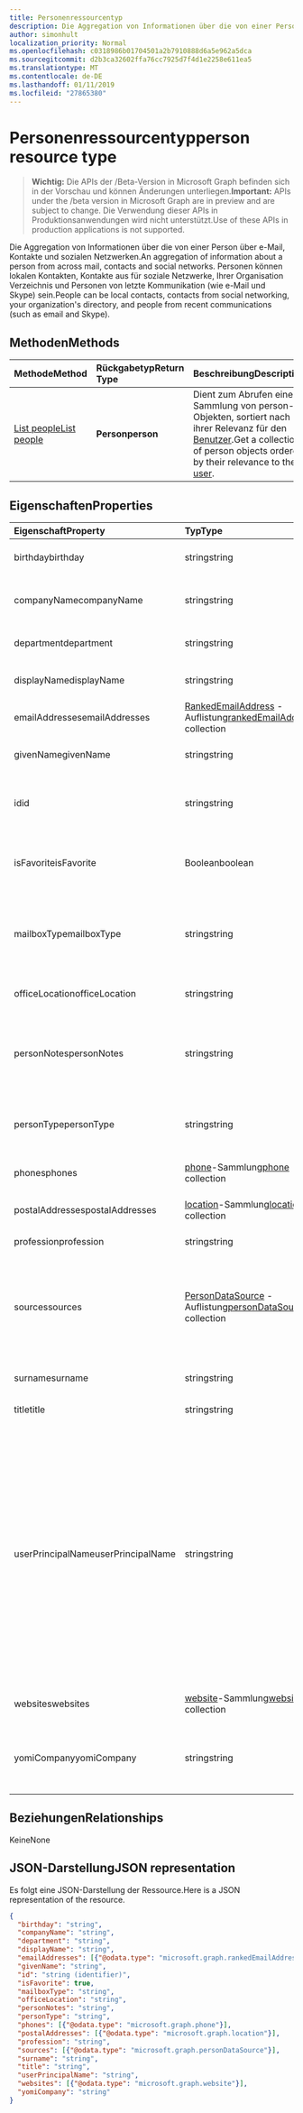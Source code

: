 ```yaml
---
title: Personenressourcentyp
description: Die Aggregation von Informationen über die von einer Person über e-Mail, Kontakte und sozialen Netzwerken. Personen können lokalen Kontakten, Kontakte aus für soziale Netzwerke, Ihrer Organisation Verzeichnis und Personen von letzte Kommunikation (wie e-Mail und Skype) sein.
author: simonhult
localization_priority: Normal
ms.openlocfilehash: c0318986b01704501a2b7910888d6a5e962a5dca
ms.sourcegitcommit: d2b3ca32602ffa76cc7925d7f4d1e2258e611ea5
ms.translationtype: MT
ms.contentlocale: de-DE
ms.lasthandoff: 01/11/2019
ms.locfileid: "27865380"
---
```

# <a name="person-resource-type"></a><span data-ttu-id="74634-104">Personenressourcentyp</span><span class="sxs-lookup"><span data-stu-id="74634-104">person resource type</span></span>

> <span data-ttu-id="74634-105">**Wichtig:** Die APIs der /Beta-Version in Microsoft Graph befinden sich in der Vorschau und können Änderungen unterliegen.</span><span class="sxs-lookup"><span data-stu-id="74634-105">**Important:** APIs under the /beta version in Microsoft Graph are in preview and are subject to change.</span></span> <span data-ttu-id="74634-106">Die Verwendung dieser APIs in Produktionsanwendungen wird nicht unterstützt.</span><span class="sxs-lookup"><span data-stu-id="74634-106">Use of these APIs in production applications is not supported.</span></span>

<span data-ttu-id="74634-107">Die Aggregation von Informationen über die von einer Person über e-Mail, Kontakte und sozialen Netzwerken.</span><span class="sxs-lookup"><span data-stu-id="74634-107">An aggregation of information about a person from across mail, contacts and social networks.</span></span> <span data-ttu-id="74634-108">Personen können lokalen Kontakten, Kontakte aus für soziale Netzwerke, Ihrer Organisation Verzeichnis und Personen von letzte Kommunikation (wie e-Mail und Skype) sein.</span><span class="sxs-lookup"><span data-stu-id="74634-108">People can be local contacts, contacts from social networking, your organization's directory, and people from recent communications (such as email and Skype).</span></span>

## <a name="methods"></a><span data-ttu-id="74634-109">Methoden</span><span class="sxs-lookup"><span data-stu-id="74634-109">Methods</span></span>

| <span data-ttu-id="74634-110">Methode</span><span class="sxs-lookup"><span data-stu-id="74634-110">Method</span></span> | <span data-ttu-id="74634-111">Rückgabetyp</span><span class="sxs-lookup"><span data-stu-id="74634-111">Return Type</span></span> | <span data-ttu-id="74634-112">Beschreibung</span><span class="sxs-lookup"><span data-stu-id="74634-112">Description</span></span> |
|:---------------|:--------|:----------|
|[<span data-ttu-id="74634-113">List people</span><span class="sxs-lookup"><span data-stu-id="74634-113">List people</span></span>](../api/user-list-people.md) | <span data-ttu-id="74634-114">**Person**</span><span class="sxs-lookup"><span data-stu-id="74634-114">**person**</span></span> |<span data-ttu-id="74634-115">Dient zum Abrufen einer Sammlung von person-Objekten, sortiert nach ihrer Relevanz für den [Benutzer](../resources/user.md).</span><span class="sxs-lookup"><span data-stu-id="74634-115">Get a collection of person objects ordered by their relevance to the [user](../resources/user.md).</span></span>|

## <a name="properties"></a><span data-ttu-id="74634-116">Eigenschaften</span><span class="sxs-lookup"><span data-stu-id="74634-116">Properties</span></span>

| <span data-ttu-id="74634-117">Eigenschaft</span><span class="sxs-lookup"><span data-stu-id="74634-117">Property</span></span> | <span data-ttu-id="74634-118">Typ</span><span class="sxs-lookup"><span data-stu-id="74634-118">Type</span></span> | <span data-ttu-id="74634-119">Beschreibung</span><span class="sxs-lookup"><span data-stu-id="74634-119">Description</span></span> |
|:---------------|:--------|:----------|
|<span data-ttu-id="74634-120">birthday</span><span class="sxs-lookup"><span data-stu-id="74634-120">birthday</span></span>|<span data-ttu-id="74634-121">string</span><span class="sxs-lookup"><span data-stu-id="74634-121">string</span></span>|<span data-ttu-id="74634-122">Der Geburtstag der Person.</span><span class="sxs-lookup"><span data-stu-id="74634-122">The person's birthday.</span></span>|
|<span data-ttu-id="74634-123">companyName</span><span class="sxs-lookup"><span data-stu-id="74634-123">companyName</span></span>|<span data-ttu-id="74634-124">string</span><span class="sxs-lookup"><span data-stu-id="74634-124">string</span></span>|<span data-ttu-id="74634-125">Der Name des Unternehmens der Person.</span><span class="sxs-lookup"><span data-stu-id="74634-125">The name of the person's company.</span></span>|
|<span data-ttu-id="74634-126">department</span><span class="sxs-lookup"><span data-stu-id="74634-126">department</span></span>|<span data-ttu-id="74634-127">string</span><span class="sxs-lookup"><span data-stu-id="74634-127">string</span></span>|<span data-ttu-id="74634-128">Die Abteilung der Person.</span><span class="sxs-lookup"><span data-stu-id="74634-128">The person's department.</span></span>|
|<span data-ttu-id="74634-129">displayName</span><span class="sxs-lookup"><span data-stu-id="74634-129">displayName</span></span>|<span data-ttu-id="74634-130">string</span><span class="sxs-lookup"><span data-stu-id="74634-130">string</span></span>|<span data-ttu-id="74634-131">Der Anzeigename der Person.</span><span class="sxs-lookup"><span data-stu-id="74634-131">The person's display name.</span></span>|
|<span data-ttu-id="74634-132">emailAddresses</span><span class="sxs-lookup"><span data-stu-id="74634-132">emailAddresses</span></span>|<span data-ttu-id="74634-133">[RankedEmailAddress](rankedemailaddress.md) -Auflistung</span><span class="sxs-lookup"><span data-stu-id="74634-133">[rankedEmailAddress](rankedemailaddress.md) collection</span></span>|<span data-ttu-id="74634-134">Die E-Mail-Adressen der Person.</span><span class="sxs-lookup"><span data-stu-id="74634-134">The person's email addresses.</span></span>|
|<span data-ttu-id="74634-135">givenName</span><span class="sxs-lookup"><span data-stu-id="74634-135">givenName</span></span>|<span data-ttu-id="74634-136">string</span><span class="sxs-lookup"><span data-stu-id="74634-136">string</span></span>|<span data-ttu-id="74634-137">Der Vorname der Person.</span><span class="sxs-lookup"><span data-stu-id="74634-137">The person's given name.</span></span>|
|<span data-ttu-id="74634-138">id</span><span class="sxs-lookup"><span data-stu-id="74634-138">id</span></span>|<span data-ttu-id="74634-139">string</span><span class="sxs-lookup"><span data-stu-id="74634-139">string</span></span>|<span data-ttu-id="74634-p104">Eindeutiger Bezeichner für die Person. Schreibgeschützt.</span><span class="sxs-lookup"><span data-stu-id="74634-p104">The person's unique identifier. Read-only.</span></span>|
|<span data-ttu-id="74634-142">isFavorite</span><span class="sxs-lookup"><span data-stu-id="74634-142">isFavorite</span></span>|<span data-ttu-id="74634-143">Boolean</span><span class="sxs-lookup"><span data-stu-id="74634-143">boolean</span></span>|<span data-ttu-id="74634-144">`true`, wenn der Benutzer diese Person als Favorit gekennzeichnet hat.</span><span class="sxs-lookup"><span data-stu-id="74634-144">`true` if the user has flagged this person as a favorite.</span></span>|
|<span data-ttu-id="74634-145">mailboxType</span><span class="sxs-lookup"><span data-stu-id="74634-145">mailboxType</span></span>|<span data-ttu-id="74634-146">string</span><span class="sxs-lookup"><span data-stu-id="74634-146">string</span></span>|<span data-ttu-id="74634-147">Der Typ des Postfachs an, die durch die e-Mail-Adresse der Person dargestellt wird.</span><span class="sxs-lookup"><span data-stu-id="74634-147">The type of mailbox that is represented by the person's email address.</span></span>|
|<span data-ttu-id="74634-148">officeLocation</span><span class="sxs-lookup"><span data-stu-id="74634-148">officeLocation</span></span>|<span data-ttu-id="74634-149">string</span><span class="sxs-lookup"><span data-stu-id="74634-149">string</span></span>|<span data-ttu-id="74634-150">Der Bürostandort der Person.</span><span class="sxs-lookup"><span data-stu-id="74634-150">The location of the person's office.</span></span>|
|<span data-ttu-id="74634-151">personNotes</span><span class="sxs-lookup"><span data-stu-id="74634-151">personNotes</span></span>|<span data-ttu-id="74634-152">string</span><span class="sxs-lookup"><span data-stu-id="74634-152">string</span></span>|<span data-ttu-id="74634-153">Frei formatierbare Notizen, die der Benutzer zu dieser Person hinzugefügt hat.</span><span class="sxs-lookup"><span data-stu-id="74634-153">Free-form notes that the user has taken about this person.</span></span>|
|<span data-ttu-id="74634-154">personType</span><span class="sxs-lookup"><span data-stu-id="74634-154">personType</span></span>|<span data-ttu-id="74634-155">string</span><span class="sxs-lookup"><span data-stu-id="74634-155">string</span></span>|<span data-ttu-id="74634-156">Der Typ der Person, beispielsweise Verteilerliste.</span><span class="sxs-lookup"><span data-stu-id="74634-156">The type of person, for example distribution list.</span></span>|
|<span data-ttu-id="74634-157">phones</span><span class="sxs-lookup"><span data-stu-id="74634-157">phones</span></span>|<span data-ttu-id="74634-158">[phone](phone.md)-Sammlung</span><span class="sxs-lookup"><span data-stu-id="74634-158">[phone](phone.md) collection</span></span>|<span data-ttu-id="74634-159">Die Telefonnummern der Person.</span><span class="sxs-lookup"><span data-stu-id="74634-159">The person's phone numbers.</span></span>|
|<span data-ttu-id="74634-160">postalAddresses</span><span class="sxs-lookup"><span data-stu-id="74634-160">postalAddresses</span></span>|<span data-ttu-id="74634-161">[location](location.md)-Sammlung</span><span class="sxs-lookup"><span data-stu-id="74634-161">[location](location.md) collection</span></span>|<span data-ttu-id="74634-162">Die Adressen der Person.</span><span class="sxs-lookup"><span data-stu-id="74634-162">The person's addresses.</span></span>|
|<span data-ttu-id="74634-163">profession</span><span class="sxs-lookup"><span data-stu-id="74634-163">profession</span></span>|<span data-ttu-id="74634-164">string</span><span class="sxs-lookup"><span data-stu-id="74634-164">string</span></span>|<span data-ttu-id="74634-165">Der Beruf der Person.</span><span class="sxs-lookup"><span data-stu-id="74634-165">The person's profession.</span></span>|
|<span data-ttu-id="74634-166">sources</span><span class="sxs-lookup"><span data-stu-id="74634-166">sources</span></span>|<span data-ttu-id="74634-167">[PersonDataSource](persondatasource.md) -Auflistung</span><span class="sxs-lookup"><span data-stu-id="74634-167">[personDataSource](persondatasource.md) collection</span></span>|<span data-ttu-id="74634-168">Die Quellen die Benutzerdaten stammen aus, beispielsweise Verzeichnis oder Outlook-Kontakte.</span><span class="sxs-lookup"><span data-stu-id="74634-168">The sources the user data comes from, for example Directory or Outlook Contacts.</span></span>|
|<span data-ttu-id="74634-169">surname</span><span class="sxs-lookup"><span data-stu-id="74634-169">surname</span></span>|<span data-ttu-id="74634-170">string</span><span class="sxs-lookup"><span data-stu-id="74634-170">string</span></span>|<span data-ttu-id="74634-171">Der Nachname der Person.</span><span class="sxs-lookup"><span data-stu-id="74634-171">The person's surname.</span></span>|
|<span data-ttu-id="74634-172">title</span><span class="sxs-lookup"><span data-stu-id="74634-172">title</span></span>|<span data-ttu-id="74634-173">string</span><span class="sxs-lookup"><span data-stu-id="74634-173">string</span></span>|<span data-ttu-id="74634-174">Titel der Person.</span><span class="sxs-lookup"><span data-stu-id="74634-174">The person's title.</span></span>|
|<span data-ttu-id="74634-175">userPrincipalName</span><span class="sxs-lookup"><span data-stu-id="74634-175">userPrincipalName</span></span>|<span data-ttu-id="74634-176">string</span><span class="sxs-lookup"><span data-stu-id="74634-176">string</span></span>|<span data-ttu-id="74634-p105">Der Benutzerprinzipalname der Person. Der UPN ist ein Anmeldename der Person im Internetformat, der auf dem Internetstandard [RFC 822](https://www.ietf.org/rfc/rfc0822.txt) basiert. Gemäß der Konvention sollte er dem E-Mail-Namen der Person zugeordnet sein. Das allgemeine Format lautet alias@domäne.</span><span class="sxs-lookup"><span data-stu-id="74634-p105">The user principal name (UPN) of the person. The UPN is an Internet-style login name for the person based on the Internet standard [RFC 822](https://www.ietf.org/rfc/rfc0822.txt). By convention, this should map to the person's email name. The general format is alias@domain.</span></span>|
|<span data-ttu-id="74634-181">websites</span><span class="sxs-lookup"><span data-stu-id="74634-181">websites</span></span>|<span data-ttu-id="74634-182">[website](website.md)-Sammlung</span><span class="sxs-lookup"><span data-stu-id="74634-182">[website](website.md) collection</span></span>|<span data-ttu-id="74634-183">Die Websites der Person.</span><span class="sxs-lookup"><span data-stu-id="74634-183">The person's websites.</span></span>|
|<span data-ttu-id="74634-184">yomiCompany</span><span class="sxs-lookup"><span data-stu-id="74634-184">yomiCompany</span></span>|<span data-ttu-id="74634-185">string</span><span class="sxs-lookup"><span data-stu-id="74634-185">string</span></span>|<span data-ttu-id="74634-186">Der phonetische japanische Firmenname des Unternehmens der Person.</span><span class="sxs-lookup"><span data-stu-id="74634-186">The phonetic Japanese name of the person's company.</span></span>|

## <a name="relationships"></a><span data-ttu-id="74634-187">Beziehungen</span><span class="sxs-lookup"><span data-stu-id="74634-187">Relationships</span></span>

<span data-ttu-id="74634-188">Keine</span><span class="sxs-lookup"><span data-stu-id="74634-188">None</span></span>

## <a name="json-representation"></a><span data-ttu-id="74634-189">JSON-Darstellung</span><span class="sxs-lookup"><span data-stu-id="74634-189">JSON representation</span></span>

<span data-ttu-id="74634-190">Es folgt eine JSON-Darstellung der Ressource.</span><span class="sxs-lookup"><span data-stu-id="74634-190">Here is a JSON representation of the resource.</span></span>

<!-- {
  "blockType": "resource",
  "optionalProperties": [

  ],
  "@odata.type": "microsoft.graph.person"
}-->

```json
{
  "birthday": "string",
  "companyName": "string",
  "department": "string",
  "displayName": "string",
  "emailAddresses": [{"@odata.type": "microsoft.graph.rankedEmailAddress"}],
  "givenName": "string",
  "id": "string (identifier)",
  "isFavorite": true,
  "mailboxType": "string",
  "officeLocation": "string",
  "personNotes": "string",
  "personType": "string",
  "phones": [{"@odata.type": "microsoft.graph.phone"}],
  "postalAddresses": [{"@odata.type": "microsoft.graph.location"}],
  "profession": "string",
  "sources": [{"@odata.type": "microsoft.graph.personDataSource"}],
  "surname": "string",
  "title": "string",
  "userPrincipalName": "string",
  "websites": [{"@odata.type": "microsoft.graph.website"}],
  "yomiCompany": "string"
}

```

<!-- uuid: 8fcb5dbc-d5aa-4681-8e31-b001d5168d79
2015-10-25 14:57:30 UTC -->
<!-- {
  "type": "#page.annotation",
  "description": "person resource",
  "keywords": "",
  "section": "documentation",
  "tocPath": ""
}-->

